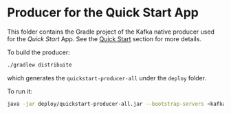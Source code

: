 # Producer for the Quick Start App

This folder contains the Gradle project of the Kafka native producer used for the _Quick Start_ App. See the [Quick Start](../../README.md#quick-start-set-up-in-5-minutes) section for more details.

To build the producer:

 ```sh
./gradlew distribuite 
```

which generates the `quickstart-producer-all` under the `deploy` folder.

To run it:

```sh
java -jar deploy/quickstart-producer-all.jar --bootstrap-servers <kafka.connection.string> --topic stocks
```
